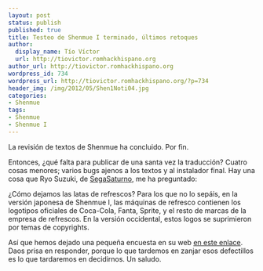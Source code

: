 ```yaml
---
layout: post
status: publish
published: true
title: Testeo de Shenmue I terminado, últimos retoques
author:
  display_name: Tío Víctor
  url: http://tiovictor.romhackhispano.org
author_url: http://tiovictor.romhackhispano.org
wordpress_id: 734
wordpress_url: http://tiovictor.romhackhispano.org/?p=734
header_img: /img/2012/05/Shen1Noti04.jpg
categories:
- Shenmue
tags:
- Shenmue
- Shenmue I
---
```

La revisión de textos de Shenmue ha concluido. Por fin.

Entonces, ¿qué falta para publicar de una santa vez la traducción? 
Cuatro cosas menores; varios bugs ajenos a los textos y al instalador final. 
Hay una cosa que Ryo Suzuki, de [SegaSaturno](http://www.segasaturno.com), me ha preguntado:

¿Cómo dejamos las latas de refrescos? Para los que no lo sepáis, en la versión 
japonesa de Shenmue I, las máquinas de refresco contienen los logotipos 
oficiales de Coca-Cola, Fanta, Sprite, y el resto de marcas de la empresa de 
refrescos. En la versión occidental, estos logos se suprimieron por temas de copyrights.

Así que hemos dejado una pequeña encuesta en su web 
[en este enlace](http://www.segasaturno.com/portal/index.php?topic_id=6071). 
Daos prisa en responder, porque lo que tardemos en zanjar esos defectillos es lo 
que tardaremos en decidirnos. Un saludo.

